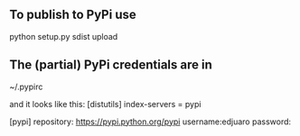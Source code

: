 ## To publish to PyPi use

python setup.py sdist upload

## The (partial) PyPi credentials are in
~/.pypirc

and it looks like this:
[distutils]
index-servers =
    pypi

[pypi]
repository: https://pypi.python.org/pypi
username:edjuaro
password:
